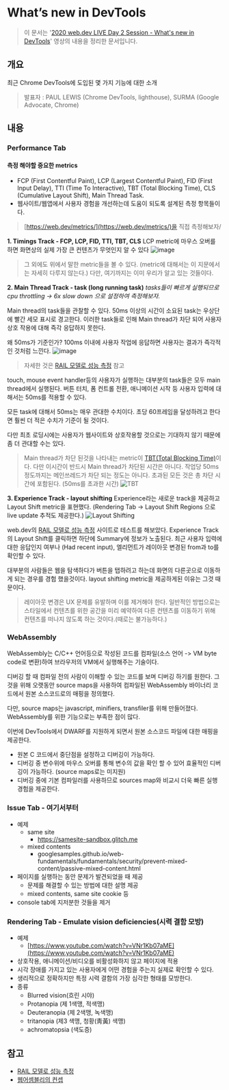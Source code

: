 
  
# What’s new in DevTools
> 이 문서는 '[2020 web.dev LIVE Day 2 Session - What's new in DevTools](https://www.youtube.com/watch?v=6yrJZHqJe2k&list=PLNYkxOF6rcIBhuGsbO6t8-OBE5-fVPe7K&index=3&t=0s)' 영상의 내용을 정리한 문서입니다.

## 개요
최근 Chrome DevTools에 도입된 몇 가지 기능에 대한 소개
> 발표자 : PAUL LEWIS (Chrome DevTools, lighthouse), SURMA (Google Advocate, Chrome)

## 내용

### Performance Tab

#### 측정 해야할 중요한 metrics
- FCP (First Contentful Paint), LCP (Largest Contentful Paint), FID (First Input Delay), TTI (Time To Interactive), TBT (Total Blocking Time), CLS (Cumulative Layout Shift), Main Thread Task.
- 웹사이트/웹앱에서 사용자 경험을 개선하는데 도움이 되도록 설계된 측정 항목들이다.

> [https://web.dev/metrics/](https://web.dev/metrics/)을 직접 측정해보자/

**1. Timings Track - FCP, LCP, FID, TTI, TBT, CLS**
LCP metric에 마우스 오버를 하면 화면상의 실제 가장 큰 컨텐츠가 무엇인지 알 수 있다
![image](https://user-images.githubusercontent.com/4979560/89927792-d30c3900-dc41-11ea-98eb-e8fd8ea83939.png)

> 그 외에도 위에서 말한 metric들을 볼 수 있다. (metric에 대해서는 이 지문에서는 자세히 다루지 않는다.)
> 다만, 여기까지는 이미 우리가 알고 있는 것들이다.

**2. Main Thread Track - task (long running task)** 
*tasks들이 빠르게 실행되므로 cpu throttling -> 6x slow down 으로 설정하여 측정해보자.*

Main thread의 task들을 관찰할 수 있다.
50ms 이상의 시간이 소요된 task는 우상단에 빨간 세모 표시로 경고한다.
이러한 task들로 인해 Main thread가 차단 되어 사용자 상호 작용에 대해 즉각 응답하지 못한다.

왜 50ms가 기준인가? 
100ms 이내에 사용자 작업에 응답하면 사용자는 결과가 즉각적인 것처럼 느낀다.
 ![image](https://webdev.imgix.net/rail/rail-response-details.png)
> 자세한 것은 [RAIL 모델로 성능 측정](https://web.dev/rail/#goals-and-guidelines) 참고


touch, mouse event handler등의 사용자가 실행하는 대부분의 task들은 모두 main thread에서 실행된다.
버튼 터치, 폼 컨트롤 전환, 애니메이션 시작 등 사용자 입력에 대해서는 50ms를 적용할 수 있다.

모든 task에 대해서 50ms는 매우 관대한 수치이다.
초당 60프레임을 달성하려고 한다면 훨씬 더 적은 수치가 기준이 될 것이다.

다만 최초 로딩시에는 사용자가 웹사이트와 상호작용할 것으로는 기대하지 않기 때문에 좀 더 관대할 수는 있다.

>  Main thread가 차단 된것을 나타내는 metric이 [TBT(Total Blocking Time)](https://web.dev/tbt/?utm_source=devtools)이다.
> 다만 이시간이 반드시 Main thread가 차단된 시간은 아니다.
> 작업당 50ms정도까지는 메인쓰레드가 차단 되는 정도는 아니다. 
> 초과된 모든 것은 총 차단 시간에 포함된다. (50ms를 초과한 시간)
> ![TBT](https://user-images.githubusercontent.com/4979560/90044064-0fa26800-dd08-11ea-9c81-7780c1ccb751.jpg)


**3. Experience Track - layout shifting**
Experience라는 새로운 track을 제공하고 Layout Shift metric을 표현했다. (Rendering Tab -> Layout Shift Regions 으로 live update 추적도 제공한다.)
![Layout Shifting](https://user-images.githubusercontent.com/4979560/90045518-1d58ed00-dd0a-11ea-95f4-f9a4954e014d.jpg)

web.dev의 [RAIL 모델로 성능 측정](https://web.dev/rail/#goals-and-guidelines) 사이트로 테스트를 해보았다.
Experience Track의 Layout Shift를 클릭하면 하단에 Summary에 정보가 노출된다.
최근 사용자 입력에 대한 응답인지 여부나 (Had recent input), 엘리먼트가 레이아웃 변경된 from과 to를 확인할 수 있다.

대부분의 사람들은 웹을 탐색하다가 버튼을 탭하려고 하는데 화면의 다른곳으로 이동하게 되는 경우를 경험 했을것이다. 
layout shifting metric을 제공하게된 이유는 그것 때문이다.

> 레이아웃 변경은 UX 문제를 유발하며 이를 제거해야 한다.
> 일반적인 방법으로는 스타일에서 컨텐츠를 위한 공간을 미리 예약하여 다른 컨텐츠를 이동하기 위해 컨텐츠를 떠나지 않도록 하는 것이다.(때로는 불가능하다.)



### WebAssembly
WebAssembly는 C/C++ 언어등으로 작성된 코드를 컴파일(소스 언어 -> VM byte code로 변환)하여 브라우저의 VM에서 실행해주는 기술이다.

디버깅 할 때 컴파일 전의 사람이 이해할 수 있는 코드를 보며 디버깅 하기를 원한다.
그것을 위해 오랫동안 source maps을 사용하여 컴파일된 WebAssembly 바이너리 코드에서 원본 소스코드로의 매핑을 정의했다.

다만, source maps는 javascript, minifiers, transfiler를 위해 만들어졌다.
WebAssembly를 위한 기능으로는 부족한 점이 많다.

이번에 DevTools에서 DWARF를 지원하게 되면서 원본 소스코드 파일에 대한 매핑을 제공한다.
- 원본 C 코드에서 중단점을 설정하고 디버깅이 가능하다.
- 디버깅 중 변수위에 마우스 오버를 통해 변수의 값을 확인 할 수 있어 효율적인 디버깅이 가능하다. (source maps로는 미지원)
- 디버깅 중에 기본 컴파일러를 사용하므로 sources map와 비교시 더욱 빠른 실행 경험을 제공한다.


### Issue Tab - 여기서부터
- 예제 
	- same site
		- https://samesite-sandbox.glitch.me
	- mixed contents
		- googlesamples.github.io/web-fundamentals/fundamentals/security/prevent-mixed-content/passive-mixed-content.html
- 페이지를 실행하는 동안 문제가 발견되었을 때 제공
	- 문제를 해결할 수 있는 방법에 대한 설명 제공
	- mixed contents, same site cookie 등
- console tab에 지저분한 것들을 제거


### Rendering Tab - Emulate vision deficiencies(시력 결함 모방)
- 예제
	- [https://www.youtube.com/watch?v=VNr1Kb07aME](https://www.youtube.com/watch?v=VNr1Kb07aME)
- 상호작용, 애니메이션/비디오를 비활성화하지 않고 페이지에 적용
- 시각 장애를 가지고 있는 사용자에게  어떤 경험을 주는지 실제로 확인할 수 있다.
- 생리적으로 정확하지만 특정 시력 결함의 가장 심각한 형태를 모방한다.
- 종류
	- Blurred vision(흐린 시야)
	- Protanopia (제 1색맹, 적색맹)
	- Deuteranopia (제 2색맹, 녹색맹)
	- tritanopia (제3 색맹, 청황(靑黃) 색맹)
	- achromatopsia (색도증)



## 참고
- [RAIL 모델로 성능 측정](https://web.dev/rail/#goals-and-guidelines)
- [웹어셈블리의 컨셉](https://developer.mozilla.org/ko/docs/WebAssembly/Concepts)
